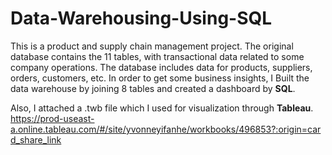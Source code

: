 # Data-Warehousing-Using-SQL

This is a product and supply chain management project. The original database contains the 11 tables, with transactional data related to some company operations. The database includes data for products, suppliers, orders, customers, etc. In order to get some business insights, I Built the data warehouse by joining 8 tables and created a dashboard by **SQL**. 

Also, I attached a .twb file which I used for visualization through **Tableau**.
https://prod-useast-a.online.tableau.com/#/site/yvonneyifanhe/workbooks/496853?:origin=card_share_link
